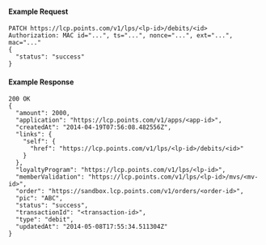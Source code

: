 #### Example Request

    PATCH https://lcp.points.com/v1/lps/<lp-id>/debits/<id>
    Authorization: MAC id="...", ts="...", nonce="...", ext="...", mac="..."
    {
      "status": "success"
    }

#### Example Response

    200 OK
    {
      "amount": 2000,
      "application": "https://lcp.points.com/v1/apps/<app-id>",
      "createdAt": "2014-04-19T07:56:08.482556Z",
      "links": {
        "self": {
          "href": "https://lcp.points.com/v1/lps/<lp-id>/debits/<id>"
        }
      },
      "loyaltyProgram": "https://lcp.points.com/v1/lps/<lp-id>",
      "memberValidation": "https://lcp.points.com/v1/lps/<lp-id>/mvs/<mv-id>",
      "order": "https://sandbox.lcp.points.com/v1/orders/<order-id>",
      "pic": "ABC",
      "status": "success",
      "transactionId": "<transaction-id>",
      "type": "debit",
      "updatedAt": "2014-05-08T17:55:34.511304Z"
    }







